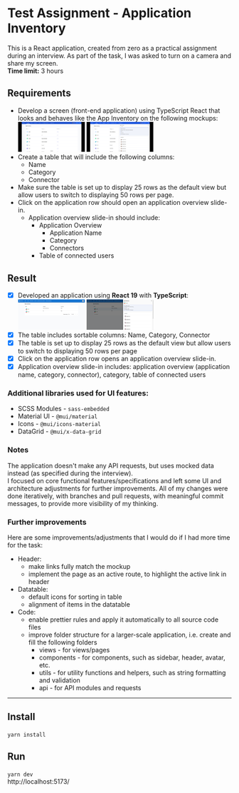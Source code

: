 # Test Assignment - Application Inventory 
This is a React application, created from zero as a practical assignment during an interview. As part of the task, I was asked to turn on a camera and share my screen.  
**Time limit:** 3 hours
## Requirements
- Develop a screen (front-end application) using TypeScript React that looks and behaves like the App Inventory on the following mockups:  
  <img src="public/screenshots/app-inventory-expected-view.png" alt="App Inventory Expected - View" width="150"/>
  <img src="public/screenshots/app-inventory-expected-sidebar.png" alt="App Inventory Expected - Sidebar" width="150"/>
- Create a table that will include the following columns:
  - Name 
  - Category 
  - Connector
- Make sure the table is set up to display 25 rows as the default view but allow users to switch to displaying 50 rows per page. 
- Click on the application row should open an application overview slide-in. 
  - Application overview slide-in should include:
    - Application Overview 
      - Application Name 
      - Category 
      - Connectors 
    - Table of connected users
## Result
- [x] Developed an application using **React 19** with **TypeScript**:  
  <img src="public/screenshots/app-inventory-result-view.png" alt="App Inventory Result - View" width="150"/>
  <img src="public/screenshots/app-inventory-result-sidebar.png" alt="App Inventory Result - Sidebar" width="150"/>
- [x] The table includes sortable columns: Name, Category, Connector
- [x] The table is set up to display 25 rows as the default view but allow users to switch to displaying 50 rows per page
- [x] Click on the application row opens an application overview slide-in.
- [x] Application overview slide-in includes: application overview (application name, category, connector), category, table of connected users
### Additional libraries used for UI features:
  - SCSS Modules - `sass-embedded`
  - Material UI - `@mui/material`
  - Icons - `@mui/icons-material`
  - DataGrid - `@mui/x-data-grid`

### Notes
The application doesn't make any API requests, but uses mocked data instead (as specified during the interview).  
I focused on core functional features/specifications and left some UI and architecture adjustments for further improvements.
All of my changes were done iteratively, with branches and pull requests, with meaningful commit messages, to provide more visibility of my thinking.

### Further improvements
Here are some improvements/adjustments that I would do if I had more time for the task:
- Header: 
  - make links fully match the mockup
  - implement the page as an active route, to highlight the active link in header
- Datatable:
  - default icons for sorting in table
  - alignment of items in the datatable
- Code:
  - enable prettier rules and apply it automatically to all source code files
  - improve folder structure for a larger-scale application, i.e. create and fill the following folders
    - views - for views/pages
    - components - for components, such as sidebar, header, avatar, etc.
    - utils - for utility functions and helpers, such as string formatting and validation
    - api - for API modules and requests

---
## Install
`yarn install`
## Run
`yarn dev`  
http://localhost:5173/